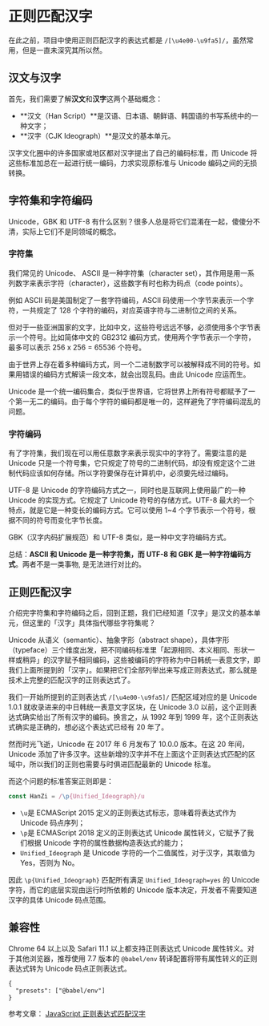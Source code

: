 # 正则匹配汉字

在此之前，项目中使用正则匹配汉字的表达式都是 `/[\u4e00-\u9fa5]/`，虽然常用，但是一直未深究其所以然。

## 汉文与汉字

首先，我们需要了解**汉文**和**汉字**这两个基础概念：

- **汉文（Han Script）**是汉语、日本语、朝鲜语、韩国语的书写系统中的一种文字；
- **汉字（CJK Ideograph）**是汉文的基本单元。

汉字文化圈中的许多国家或地区都对汉字提出了自己的编码标准，而 Unicode 将这些标准加总在一起进行统一编码，力求实现原标准与 Unicode 编码之间的无损转换。

## 字符集和字符编码

Unicode，GBK 和 UTF-8 有什么区别？很多人总是将它们混淆在一起，傻傻分不清，实际上它们不是同领域的概念。

### 字符集

我们常见的 Unicode、 ASCII 是一种字符集（character set），其作用是用一系列数字来表示字符（character），这些数字有时也称为码点（code points）。

例如 ASCII 码是美国制定了一套字符编码，ASCII 码使用一个字节来表示一个字符，一共规定了 128 个字符的编码，对应英语字符与二进制位之间的关系。

但对于一些亚洲国家的文字，比如中文，这些符号远远不够，必须使用多个字节表示一个符号。比如简体中文的 GB2312 编码方式，使用两个字节表示一个字符，最多可以表示 256 x 256 = 65536 个符号。

由于世界上存在着多种编码方式，同一个二进制数字可以被解释成不同的符号。如果用错误的编码方式解读一段文本，就会出现乱码。由此 Unicode 应运而生。

Unicode 是一个统一编码集合，类似于世界语，它将世界上所有符号都赋予了一个第一无二的编码。由于每个字符的编码都是唯一的，这样避免了字符编码混乱的问题。

### 字符编码

有了字符集，我们现在可以用任意数字来表示现实中的字符了。需要注意的是 Unicode 只是一个符号集，它只规定了符号的二进制代码，却没有规定这个二进制代码应该如何存储。所以字符要保存在计算机中，必须要先经过编码。

UTF-8 是 Unicode 的字符编码方式之一，同时也是互联网上使用最广的一种 Unicode 的实现方式。它规定了 Unicode 符号的存储方式。UTF-8 最大的一个特点，就是它是一种变长的编码方式。它可以使用 1~4 个字节表示一个符号，根据不同的符号而变化字节长度。

GBK（汉字内码扩展规范）和 UTF-8 类似，是一种中文字符编码方式。

总结：**ASCII 和 Unicode 是一种字符集，而 UTF-8 和 GBK 是一种字符编码方式**。两者不是一类事物, 是无法进行对比的。

## 正则匹配汉字

介绍完字符集和字符编码之后，回到正题，我们已经知道「汉字」是汉文的基本单元，但这里的「汉字」具体指代哪些字符集呢？

Unicode 从语义（semantic）、抽象字形（abstract shape），具体字形（typeface）三个维度出发，把不同编码标准里「起源相同、本义相同、形状一样或稍异」的汉字赋予相同编码，这些被编码的字符称为中日韩统一表意文字，即我们上面所提到的「汉字」。如果把它们全部列举出来写成正则表达式，那么就是技术上完整的匹配汉字的正则表达式了。

我们一开始所提到的正则表达式 `/[\u4e00-\u9fa5]/` 匹配区域对应的是 Unicode 1.0.1 就收录进来的中日韩统一表意文字区块，在 Unicode 3.0 以前，这个正则表达式确实给出了所有汉字的编码。换言之，从 1992 年到 1999 年，这个正则表达式确实是正确的，想必这个表达式已经有 20 年了。

然而时光飞逝，Unicode 在 2017 年 6 月发布了 10.0.0 版本。在这 20 年间，Unicode 添加了许多汉字。这些新增的汉字并不在上面这个正则表达式匹配的区域中，所以我们的正则也需要与时俱进匹配最新的 Unicode 标准。

而这个问题的标准答案正则即是：

```javascript
const HanZi = /\p{Unified_Ideograph}/u
```

- `\u`是 ECMAScript 2015 定义的正则表达式标志，意味着将表达式作为 Unicode 码点序列；
- `\p`是 ECMAScript 2018 定义的正则表达式 Unicode 属性转义，它赋予了我们根据 Unicode 字符的属性数据构造表达式的能力；
- `Unified_Ideograph` 是 Unicode 字符的一个二值属性，对于汉字，其取值为 Yes，否则为 No。

因此 `\p{Unified_Ideograph}` 匹配所有满足 `Unified_Ideograph=yes` 的 Unicode 字符，而它的底层实现由运行时所依赖的 Unicode 版本决定，开发者不需要知道汉字的具体 Unicode 码点范围。

## 兼容性

Chrome 64 以上以及 Safari 11.1 以上都支持正则表达式 Unicode 属性转义。对于其他浏览器，推荐使用 7.7 版本的 `@babel/env` 转译配置将带有属性转义的正则表达式转为 Unicode 码点正则表达式。

```javascripton
{
  "presets": ["@babel/env"]
}
```

参考文章：
[JavaScript 正则表达式匹配汉字](https://zhuanlan.zhihu.com/p/33335629)

